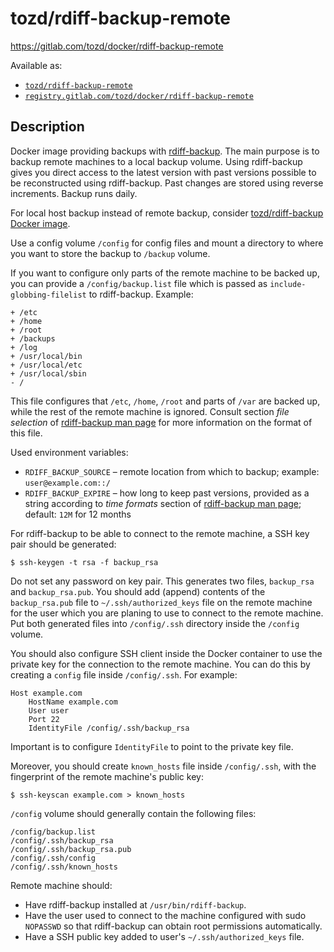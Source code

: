 # tozd/rdiff-backup-remote

<https://gitlab.com/tozd/docker/rdiff-backup-remote>

Available as:

* [`tozd/rdiff-backup-remote`](https://hub.docker.com/r/tozd/rdiff-backup-remote)
* [`registry.gitlab.com/tozd/docker/rdiff-backup-remote`](https://gitlab.com/tozd/docker/rdiff-backup-remote/container_registry)

## Description

Docker image providing backups with [rdiff-backup](http://www.nongnu.org/rdiff-backup/).
The main purpose is to backup remote machines to a local backup volume. Using rdiff-backup
gives you direct access to the latest version with past versions possible to be
reconstructed using rdiff-backup. Past changes are stored using reverse increments.
Backup runs daily.

For local host backup instead of remote backup, consider
[tozd/rdiff-backup Docker image](https://gitlab.com/tozd/docker/rdiff-backup).

Use a config volume `/config` for config files and mount a directory to where
you want to store the backup to `/backup` volume.

If you want to configure only parts of the remote machine to be backed up, you can provide
a `/config/backup.list` file which is passed as `include-globbing-filelist` to rdiff-backup.
Example:

```
+ /etc
+ /home
+ /root
+ /backups
+ /log
+ /usr/local/bin
+ /usr/local/etc
+ /usr/local/sbin
- /
```

This file configures that `/etc`, `/home`, `/root` and parts of `/var` are backed up, while the
rest of the remote machine is ignored. Consult section *file selection* of
[rdiff-backup man page](http://www.nongnu.org/rdiff-backup/rdiff-backup.1.html)
for more information on the format of this file.

Used environment variables:
 * `RDIFF_BACKUP_SOURCE` – remote location from which to backup;
   example: `user@example.com::/`
 * `RDIFF_BACKUP_EXPIRE` – how long to keep past versions, provided as a string according to
   *time formats* section of [rdiff-backup man page](http://www.nongnu.org/rdiff-backup/rdiff-backup.1.html);
   default: `12M` for 12 months

For rdiff-backup to be able to connect to the remote machine, a SSH key pair should be generated:

```
$ ssh-keygen -t rsa -f backup_rsa
```

Do not set any password on key pair. This generates two files, `backup_rsa` and `backup_rsa.pub`.
You should add (append) contents of the `backup_rsa.pub` file to `~/.ssh/authorized_keys` file on the
remote machine for the user which you are planing to use to connect to the remote machine.
Put both generated files into `/config/.ssh` directory inside the `/config` volume.

You should also configure SSH client inside the Docker container to use the private
key for the connection to the remote machine. You can do this by creating a `config`
file inside `/config/.ssh`. For example:  

```
Host example.com
    HostName example.com
    User user
    Port 22
    IdentityFile /config/.ssh/backup_rsa
```

Important is to configure `IdentityFile` to point to the private key file.

Moreover, you should create `known_hosts` file inside `/config/.ssh`, with
the fingerprint of the remote machine's public key:

```
$ ssh-keyscan example.com > known_hosts
```

`/config` volume should generally contain the following files:

```
/config/backup.list
/config/.ssh/backup_rsa
/config/.ssh/backup_rsa.pub
/config/.ssh/config
/config/.ssh/known_hosts
```

Remote machine should:
 * Have rdiff-backup installed at `/usr/bin/rdiff-backup`.
 * Have the user used to connect to the machine configured with sudo `NOPASSWD`
   so that rdiff-backup can obtain root permissions automatically.
 * Have a SSH public key added to user's `~/.ssh/authorized_keys` file.
